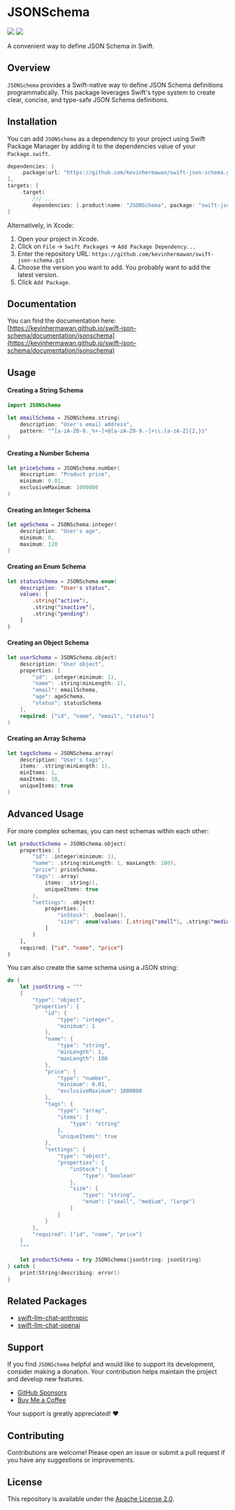 # JSONSchema

[![](https://img.shields.io/endpoint?url=https%3A%2F%2Fswiftpackageindex.com%2Fapi%2Fpackages%2Fkevinhermawan%2Fswift-json-schema%2Fbadge%3Ftype%3Dswift-versions)](https://swiftpackageindex.com/kevinhermawan/swift-json-schema) [![](https://img.shields.io/endpoint?url=https%3A%2F%2Fswiftpackageindex.com%2Fapi%2Fpackages%2Fkevinhermawan%2Fswift-json-schema%2Fbadge%3Ftype%3Dplatforms)](https://swiftpackageindex.com/kevinhermawan/swift-json-schema)

A convenient way to define JSON Schema in Swift.

## Overview

`JSONSchema` provides a Swift-native way to define JSON Schema definitions programmatically. This package leverages Swift's type system to create clear, concise, and type-safe JSON Schema definitions.

## Installation

You can add `JSONSchema` as a dependency to your project using Swift Package Manager by adding it to the dependencies value of your `Package.swift`.

```swift
dependencies: [
    .package(url: "https://github.com/kevinhermawan/swift-json-schema.git", .upToNextMajor(from: "1.0.0"))
],
targets: [
    .target(
        /// ...
        dependencies: [.product(name: "JSONSchema", package: "swift-json-schema")])
]
```

Alternatively, in Xcode:

1. Open your project in Xcode.
2. Click on `File` -> `Swift Packages` -> `Add Package Dependency...`
3. Enter the repository URL: `https://github.com/kevinhermawan/swift-json-schema.git`
4. Choose the version you want to add. You probably want to add the latest version.
5. Click `Add Package`.

## Documentation

You can find the documentation here: [https://kevinhermawan.github.io/swift-json-schema/documentation/jsonschema](https://kevinhermawan.github.io/swift-json-schema/documentation/jsonschema)

## Usage

#### Creating a String Schema

```swift
import JSONSchema

let emailSchema = JSONSchema.string(
    description: "User's email address",
    pattern: "^[a-zA-Z0-9._%+-]+@[a-zA-Z0-9.-]+\\.[a-zA-Z]{2,}$"
)
```

#### Creating a Number Schema

```swift
let priceSchema = JSONSchema.number(
    description: "Product price",
    minimum: 0.01,
    exclusiveMaximum: 1000000
)
```

#### Creating an Integer Schema

```swift
let ageSchema = JSONSchema.integer(
    description: "User's age",
    minimum: 0,
    maximum: 120
)
```

#### Creating an Enum Schema

```swift
let statusSchema = JSONSchema.enum(
    description: "User's status",
    values: [
        .string("active"),
        .string("inactive"),
        .string("pending")
    ]
)
```

#### Creating an Object Schema

```swift
let userSchema = JSONSchema.object(
    description: "User object",
    properties: [
        "id": .integer(minimum: 1),
        "name": .string(minLength: 1),
        "email": emailSchema,
        "age": ageSchema,
        "status": statusSchema
    ],
    required: ["id", "name", "email", "status"]
)
```

#### Creating an Array Schema

```swift
let tagsSchema = JSONSchema.array(
    description: "User's tags",
    items: .string(minLength: 1),
    minItems: 1,
    maxItems: 10,
    uniqueItems: true
)
```

## Advanced Usage

For more complex schemas, you can nest schemas within each other:

```swift
let productSchema = JSONSchema.object(
    properties: [
        "id": .integer(minimum: 1),
        "name": .string(minLength: 1, maxLength: 100),
        "price": priceSchema,
        "tags": .array(
            items: .string(),
            uniqueItems: true
        ),
        "settings": .object(
            properties: [
                "inStock": .boolean(),
                "size": .enum(values: [.string("small"), .string("medium"), .string("large")])
            ]
        )
    ],
    required: ["id", "name", "price"]
)
```

You can also create the same schema using a JSON string:

```swift
do {
    let jsonString = """
    {
        "type": "object",
        "properties": {
            "id": {
                "type": "integer",
                "minimum": 1
            },
            "name": {
                "type": "string",
                "minLength": 1,
                "maxLength": 100
            },
            "price": {
                "type": "number",
                "minimum": 0.01,
                "exclusiveMaximum": 1000000
            },
            "tags": {
                "type": "array",
                "items": {
                    "type": "string"
                },
                "uniqueItems": true
            },
            "settings": {
                "type": "object",
                "properties": {
                    "inStock": {
                        "type": "boolean"
                    },
                    "size": {
                        "type": "string",
                        "enum": ["small", "medium", "large"]
                    }
                }
            }
        },
        "required": ["id", "name", "price"]
    }
    """

    let productSchema = try JSONSchema(jsonString: jsonString)
} catch {
    print(String(describing: error))
}
```

## Related Packages

- [swift-llm-chat-anthropic](https://github.com/kevinhermawan/swift-llm-chat-anthropic)
- [swift-llm-chat-openai](https://github.com/kevinhermawan/swift-llm-chat-openai)

## Support

If you find `JSONSchema` helpful and would like to support its development, consider making a donation. Your contribution helps maintain the project and develop new features.

- [GitHub Sponsors](https://github.com/sponsors/kevinhermawan)
- [Buy Me a Coffee](https://buymeacoffee.com/kevinhermawan)

Your support is greatly appreciated! ❤️

## Contributing

Contributions are welcome! Please open an issue or submit a pull request if you have any suggestions or improvements.

## License

This repository is available under the [Apache License 2.0](LICENSE).

